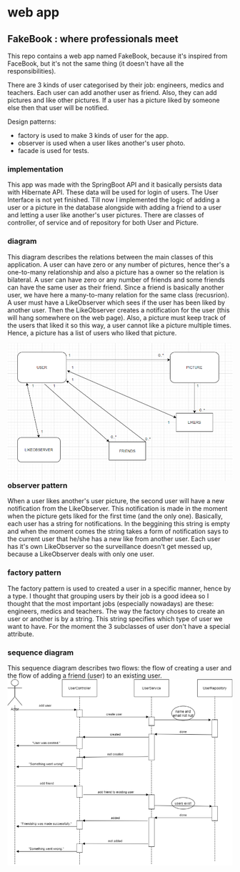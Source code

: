 # web app

## FakeBook : where professionals meet

This repo contains a web app named FakeBook, because it's inspired from FaceBook, but it's not the same thing (it doesn't have all the responsibilities).

There are 3 kinds of user categorised by their job: engineers, medics and teachers. Each user can add another user as friend. Also, they can add pictures and like other pictures. If a user has a picture liked by someone else then that user will be notified.

Design patterns:  
* factory is used to make 3 kinds of user for the app.
* observer is used when a user likes another's user photo.
* facade is used for tests.


### implementation

This app was made with the SpringBoot API and it basically persists data with Hibernate API. These data will be used for login of users.
The User Interface is not yet finished. Till now I implemented the logic of adding a user or a picture in the database alongside with adding a friend to a user and letting a user like another's user pictures. There are classes of controller, of service and of repository for both User and Picture. 

### diagram  

This diagram describes the relations between the main classes of this application. A user can have zero or any number of pictures, hence ther's a one-to-many relationship and also a picture has a owner so the relation is bilateral. A user can have zero or any number of friends and some friends can have the same user as their friend. Since a friend is basically another user, we have here a many-to-many relation for the same class (recusrion). A user must have a LikeObserver which sees if the user has been liked by another user. Then the LikeObserver creates a notification for the user (this will hang somewhere on the web page). Also, a picture must keep track of the users that liked it so this way, a user cannot like a picture multiple times. Hence, a picture has a list of users who liked that picture.   

<img src="new_diagram.png"
     alt="diag"
     style="float: left; margin-right: 10px;" />

### observer pattern

When a user likes another's user picture, the second user will have a new notification from the LikeObserver. This notification is made in the moment when the picture gets liked for the first time (and the only one). Basically, each user has a string for notifications. In the beggining this string is empty and when the moment comes the string takes a form of notification says to the current user that he/she has a new like from another user. Each user has it's own LikeObserver so the surveillance doesn't get messed up, because a LikeObserver deals with only one user.  

### factory pattern

The factory pattern is used to created a user in a specific manner, hence by a type. I thought that grouping users by their job is a good ideea so I thought that the most important jobs (especially nowadays) are these: engineers, medics and teachers. The way the factory choses to create an user or another is by a string. This string specifies which type of user we want to have. For the moment the 3 subclasses of user don't have a special attribute.  

### sequence diagram  
This sequence diagram describes two flows: the flow of creating a user and the flow of adding a friend (user) to an existing user.  
<img src="sequence_diag.png"
     alt="diag"
     style="float: left; margin-right: 10px;" />

